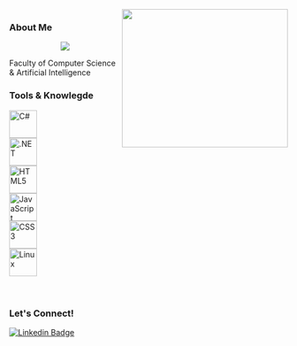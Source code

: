 <img width="300" height="250" align="right" src="https://th.bing.com/th/id/R.b8621d221ed49bf3bf0abcb7e7efee87?rik=%2fVxsz46vZmIy9w&pid=ImgRaw&r=0">

### About Me
<p align="center">
  <img src="https://readme-typing-svg.demolab.com/?lines=Hello%2C+I%27m+Mohamed;Backend+Developer+(.NET);Feel+Free+to+Explore+My+Projects!%3B&font=Times+new+roman&center=true&width=380&height=75&duration=3000&pause=300&color=16392A" >
</p>
Faculty of Computer Science & Artificial Intelligence
 
### Tools & Knowlegde
<div style="display: grid;">
<a href="https://docs.microsoft.com/en-us/dotnet/csharp/" target="_blank"><img  src="https://profilinator.rishav.dev/skills-assets/csharp-original.svg" alt="C#" height="50" ></a>  
<a href="https://dotnet.microsoft.com/download/dotnet-framework" target="_blank"><img src="https://profilinator.rishav.dev/skills-assets/dot-net-original-wordmark.svg" alt=".NET" height="50" ></a>  
<a href="https://en.wikipedia.org/wiki/HTML5" target="_blank"><img src="https://profilinator.rishav.dev/skills-assets/html5-original-wordmark.svg" alt="HTML5" height="50" ></a>  
<a href="https://www.javascript.com/" target="_blank"><img  src="https://profilinator.rishav.dev/skills-assets/javascript-original.svg" alt="JavaScript" height="50" ></a>  
<a href="https://www.w3schools.com/css/" target="_blank"><img  src="https://profilinator.rishav.dev/skills-assets/css3-original-wordmark.svg" alt="CSS3" height="50" ></a>  
<a href="https://www.linux.org/" target="_blank"><img  src="https://profilinator.rishav.dev/skills-assets/linux-original.svg" alt="Linux" height="50" /></a>  
</div>
</br>
</br>

### Let's Connect!
[![Linkedin Badge](https://img.shields.io/badge/-LinkedIn-0e76a8?style=flat-square&logo=Linkedin&logoColor=white)](www.linkedin.com/in/mohamed-khaled-work)

